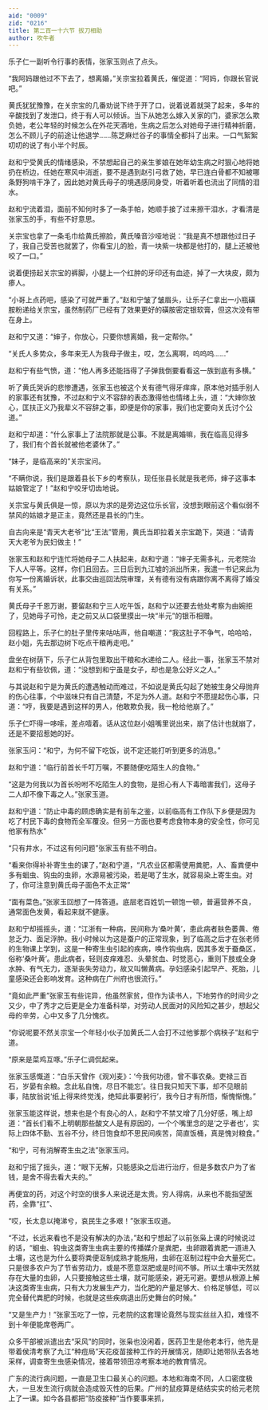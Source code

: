 ```yaml
---
aid: "0009"
zid: "0216"
title: 第二百一十六节 拔刀相助
author: 吹牛者
---
```


乐子仁一副听令行事的表情，张家玉则点了点头。

“我阿妈跟他过不下去了，想离婚，”关宗宝拉着黄氏，催促道：“阿妈，你跟长官说吧。”

黄氏犹犹豫豫，在关宗宝的几番劝说下终于开了口，说着说着就哭了起来，多年的辛酸找到了发泄口，终于有人可以倾诉。当下从她怎么嫁入关家的门，婆家怎么欺负她，老公年轻的时候怎么在外花天酒地，生病之后怎么对她母子进行精神折磨，怎么不顾儿子的前途让他退学……陈芝麻烂谷子的事情全都抖了出来。一口气絮絮叨叨的说了有小半个时辰。

赵和宁受黄氏的情绪感染，不禁想起自己的亲生爹娘在她年幼生病之时狠心地将她扔在桥边，任她在寒风中消逝，要不是遇到赵引弓救了她，早已连白骨都不知被哪条野狗啃干净了，因此她对黄氏母子的境遇感同身受，听着听着也流出了同情的泪水。

赵和宁流着泪，面前不知何时多了一条手帕，她顺手接了过来擦干泪水，才看清是张家玉的手，有些不好意思。

关宗宝也拿了一条毛巾给黄氏擦脸，黄氏嗓音沙哑地说：“我是真不想跟他过日子了，我自己受苦也就罢了，你看宝儿的脸，青一块紫一块都是他打的，腿上还被他咬了一口。”

说着便捞起关宗宝的裤脚，小腿上一个红肿的牙印还有血迹，掉了一大块皮，颇为瘆人。

“小哥上点药吧，感染了可就严重了。”赵和宁皱了皱眉头，让乐子仁拿出一小瓶磺胺粉递给关宗宝，虽然制药厂已经有了效果更好的磺胺密定银软膏，但这次没有带在身上。

赵和宁又道：“婶子，你放心，只要你想离婚，我一定帮你。”

“关氏人多势众，多年来无人为我母子做主，哎，怎么离啊，呜呜呜……”

赵和宁有些气愤，道：“他人再多还能挡得了子弹我倒要看看这一族到底有多横。”

听了黄氏哭诉的悲惨遭遇，张家玉也被这个关有德气得牙痒痒，原本他对插手别人的家事还有犹豫，不过赵和宁义不容辞的表态激得他也情绪上头，道：“大婶你放心，匡扶正义乃我辈义不容辞之事，即便是你的家事，我们也定要向关氏讨个公道。”

赵和宁却道：“什么家事上了法院那就是公事。不就是离婚嘛，我在临高见得多了，我们有个首长就被他老婆休了。”

“妹子，是临高来的”关宗宝问。

“不瞒你说，我们是跟着县长下乡的考察队，现任张县长就是我老师，婶子这事本姑娘管定了！”赵和宁咬牙切齿地说。

关宗宝与黄氏俱是一惊，原以为求的是旁边这位乐长官，没想到眼前这个看似弱不禁风的姑娘才是正主，竟然还是县长的门生。

自古向来是“青天大老爷”比“王法”管用，黄氏当即拉着关宗宝跪下，哭道：“请青天大老爷为民妇做主！”

张家玉和赵和宁连忙将她母子二人扶起来，赵和宁道：“婶子无需多礼，元老院治下人人平等。这样，你们且回去。三日后到九江墟的派出所来，我遣一书记来此为你写一份离婚诉状，此事交由巡回法院审理，关有德有没有病跟你离不离得了婚没有关系。”

黄氏母子千恩万谢，要留赵和宁三人吃午饭，赵和宁以还要去他处考察为由婉拒了，见她母子可怜，走之前又从口袋里摸出一块“半元”的银币相赠。

回程路上，乐子仁的肚子里传来咕咕声，他自嘲道：“我这肚子不争气，哈哈哈，赵小姐，先去那边树下吃点干粮再走吧。”

盘坐在树荫下，乐子仁从背包里取出干粮和水递给二人。经此一事，张家玉不禁对赵和宁有些钦佩，道：“没想到和宁虽是女子，却也是急公好义之人。”

与其说赵和宁是为黄氏的遭遇触动而难过，不如说是黄氏勾起了她被生身父母抛弃的伤心往事，个中滋味只有自己清楚，不足为外人道。赵和宁不愿提起伤心事，只道：“哼，我要是遇到这样的男人，他敢欺负我，我一枪给他崩了。”

乐子仁吓得一哆嗦，差点噎着。话从这位赵小姐嘴里说出来，崩了估计也就崩了，还是不要招惹她的好。



张家玉问：“和宁，为何不留下吃饭，说不定还能打听到更多的消息。”

赵和宁道：“临行前首长千叮万嘱，不要随便吃陌生人的食物。”

“这是为何我以为首长吩咐不吃陌生人的食物，是担心有人下毒暗害我们，这母子二人却不像下毒之人。”张家玉道。

赵和宁道：“防止中毒的顾虑确实是有前车之鉴，以前临高有工作队下乡便是因为吃了村民下毒的食物而全军覆没。但另一方面也要考虑食物本身的安全性，你可见他家有热水”

“只有井水，不过这有何问题”张家玉有些不明白。

“看来你得补补寄生虫的课了，”赵和宁道，“凡农业区都需使用粪肥，人、畜粪便中多有蛔虫、钩虫的虫卵，水源易被污染，若是喝了生水，就容易染上寄生虫。对了，你可注意到黄氏母子面色不太正常”

“面有菜色。”张家玉回想了一阵答道。底层老百姓饥一顿饱一顿，普遍营养不良，通常面色发黄，看起来就不健康。

赵和宁却摇摇头，道：“江浙有一种病，民间称为‘桑叶黄’，患此病者肤色萎黄、倦怠乏力、面足浮肿。我小时候以为这是蚕户的正常现象，到了临高之后才在张老师的生物课上学到，这是一种寄生虫引起的疾病，唤作钩虫病，因其多发于蚕桑区，俗称‘桑叶黄’。患此病者，轻则皮痒难忍、头晕贫血、时觉恶心，重则下肢或全身水肿、有气无力，逐渐丧失劳动力，故又叫懒黄病。孕妇感染引起早产、死胎，儿童感染还会影响发育。这种病在广州府也很流行。”

“竟如此严重”张家玉有些诧异，他虽然家贫，但作为读书人，下地劳作的时间少之又少，中了秀才之后更是全力准备科举，对劳动人民面对的风险知之甚少，想起父母的辛劳，心中又多了几分愧疚。

“你说呢要不然关宗宝一个年轻小伙子加黄氏二人会打不过他爹那个病秧子”赵和宁道。

“原来是菜鸡互啄。”乐子仁调侃起来。

张家玉感慨道：“白乐天曾作《观刈麦》：‘今我何功德，曾不事农桑。吏禄三百石，岁晏有余粮。念此私自愧，尽日不能忘’。往日我只知天下事，却不见眼前事，陆放翁说‘纸上得来终觉浅，绝知此事要躬行’，我今日才有所悟，惭愧惭愧。”

张家玉能这样说，想来也是个有良心的人，赵和宁不禁又增了几分好感，嘴上却道：“首长们看不上明朝那些酸文人是有原因的，一个个嘴里念的是‘之乎者也’，实际上四体不勤、五谷不分，终日饱食却不思民间疾苦，简直饭桶，真是愧对粮食。”

“和宁，可有消解寄生虫之法”张家玉问。

赵和宁摇了摇头，道：“眼下无解，只能感染之后进行治疗，但是多数农户为了省钱，是舍不得去看大夫的。”

再便宜的药，对这个时空的很多人来说还是太贵。穷人得病，从来也不能指望医药，全靠“扛”、

“哎，长太息以掩涕兮，哀民生之多艰！”张家玉叹道。

“不过，长远来看也不是没有解决的办法，”赵和宁想起了以前张枭上课的时候说过的话，“蛔虫、钩虫这类寄生虫病主要的传播媒介是粪肥，虫卵跟着粪肥一道进入土壤，这也是为什么要将粪便沤制成熟才能施用，虫卵在沤制过程中会大量死亡。只是很多农户为了节省劳动力，或是不愿意沤肥或是时间不够。所以土壤中天然就存在大量的虫卵，人只要接触这些土壤，就可能感染，避无可避。要想从根源上解决这类寄生虫病，只有大力发展生产力，当化肥的产量足够大、价格足够低，可以完全替代粪肥的时候，也就是这些疾病退出历史舞台的时候。”

“又是生产力！”张家玉吃了一惊，元老院的这套理论竟然与现实丝丝入扣，难怪不到十年便能席卷两广。

众多干部被派遣出去“采风”的同时，张枭也没闲着，医药卫生是他老本行，他先是带着侯清考察了九江“种痘局”天花疫苗接种工作的开展情况，随即让她带队去各地采样，调查寄生虫感染情况，接着带领田凉考察本地的教育情况。

广东的流行病问题，一直是卫生口最关心的问题。本地和海南不同，人口密度极大，一旦发生流行病就会造成毁灭性的后果。广州的鼠疫算是结结实实的给元老院上了一课。如今各县都把“防疫接种”当作要事来抓，

